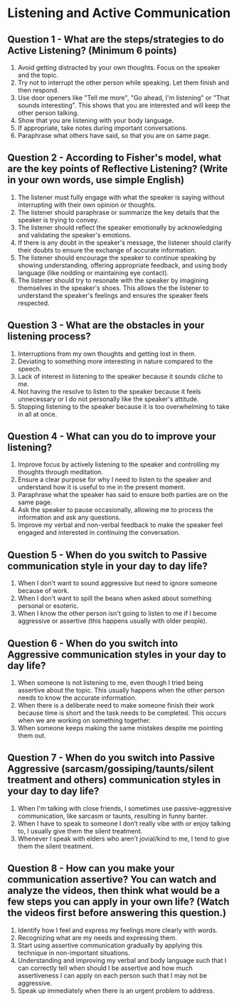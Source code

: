 # Listening and Active Communication

## Question 1 - What are the steps/strategies to do Active Listening? (Minimum 6 points)

1. Avoid getting distracted by your own thoughts. Focus on the speaker and the topic.
2. Try not to interrupt the other person while speaking. Let them finish and then respond.
3. Use door openers like "Tell me more", "Go ahead, I'm listening" or "That sounds interesting". This shows that you are interested and will keep the other person talking.
4. Show that you are listening with your body language.
5. If appropriate, take notes during important conversations.
6. Paraphrase what others have said, so that you are on same page.


## Question 2 - According to Fisher's model, what are the key points of Reflective Listening? (Write in your own words, use simple English)

1. The listener must fully engage with what the speaker is saying without interrupting with their own opinion or thoughts.
2. The listener should paraphrase or summarize the key details that the speaker is trying to convey.
3. The listener should reflect the speaker emotionally by acknowledging and validating the speaker's emotions.
4. If there is any doubt in the speaker's message, the listener should clarify their doubts to ensure the exchange of accurate information.
5. The listener should encourage the speaker to continue speaking by showing understanding, offering appropriate feedback, and using body language (like nodding or maintaining eye contact).
6. The listener should try to resonate with the speaker by imagining themselves in the speaker's shoes. This allows the the listener to understand the speaker's feelings and ensures the speaker feels respected.


## Question 3 - What are the obstacles in your listening process?

1. Interruptions from my own thoughts and getting lost in them.
2. Deviating to something more interesting in nature compared to the speech.
3. Lack of interest in listening to the speaker because it sounds cliche to me.
4. Not having the resolve to listen to the speaker because it feels unnecessary or I do not personally like the speaker's attitude.
5. Stopping listening to the speaker because it is too overwhelming to take in all at once.


## Question 4 - What can you do to improve your listening?

1. Improve focus by actively listening to the speaker and controlling my thoughts through meditation.
2. Ensure a clear purpose for why I need to listen to the speaker and understand how it is useful to me in the present moment.
3. Paraphrase what the speaker has said to ensure both parties are on the same page.
4. Ask the speaker to pause occasionally, allowing me to process the information and ask any questions.
5. Improve my verbal and non-verbal feedback to make the speaker feel engaged and interested in continuing the conversation.


## Question 5 - When do you switch to Passive communication style in your day to day life?

1. When I don't want to sound aggressive but need to ignore someone because of work.
2. When I don't want to spill the beans when asked about something personal or esoteric.
3. When I know the other person isn't going to listen to me if I become aggressive or assertive (this happens usually with older people).


## Question 6 - When do you switch into Aggressive communication styles in your day to day life?

1. When someone is not listening to me, even though I tried being assertive about the topic. This usually happens when the other person needs to know the accurate information.
2. When there is a deliberate need to make someone finish their work because time is short and the task needs to be completed. This occurs when we are working on something together.
3. When someone keeps making the same mistakes despite me pointing them out.


## Question 7 - When do you switch into Passive Aggressive (sarcasm/gossiping/taunts/silent treatment and others) communication styles in your day to day life?

1. When I'm talking with close friends, I sometimes use passive-aggressive communication, like sarcasm or taunts, resulting in funny banter.
2. When I have to speak to someone I don’t really vibe with or enjoy talking to, I usually give them the silent treatment.
3. Whenever I speak with elders who aren't jovial/kind to me, I tend to give them the silent treatment.


## Question 8 - How can you make your communication assertive? You can watch and analyze the videos, then think what would be a few steps you can apply in your own life? (Watch the videos first before answering this question.)

1. Identify how I feel and express my feelings more clearly with words.
2. Recognizing what are my needs and expressing them.
3. Start using assertive communication gradually by applying this technique in non-important situations.
4. Understanding and improving my verbal and body language such that I can correctly tell when should I be assertive and how much assertiveness I can apply on each person such that I may not be aggressive.
5. Speak up immediately when there is an urgent problem to address.


